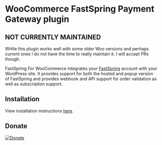 # WooCommerce FastSpring Payment Gateway plugin

## NOT CURRENTLY MAINTAINED
WHile this plugin works well with some older Woo versions and perhaps current ones I do not have the time to really maintain it. I will accept PRs though.

FastSpring For WooCommerce integrates your [FastSpring](http://fastspring.com) account with your WordPress site. It provides support for both the hosted and popup version of FastSpring and provides webhook and API support for order validation as well as subscription support.

## Installation

View installation instructions [here](https://github.com/cyberwombat/woocommerce-fastspring-payment-gateway/wiki).

## Donate

[![Donate](https://img.shields.io/badge/Donate-PayPal-green.svg)](https://www.paypal.com/cgi-bin/webscr?cmd=_s-xclick&hosted_button_id=NWXRJLTXHS4UE)
